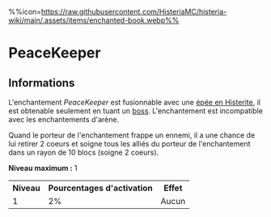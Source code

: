 %%icon=https://raw.githubusercontent.com/HisteriaMC/histeria-wiki/main/.assets/items/enchanted-book.webp%%
# PeaceKeeper

## Informations
L'enchantement *PeaceKeeper* est fusionnable avec une [épée en Histerite](https://histeria.fr/wiki/tools/histerite-sword), il est obtenable seulement en tuant un [boss](https://histeria.fr/wiki/boss). L'enchantement est incompatible avec les enchantements d'arène.

Quand le porteur de l'enchantement frappe un ennemi, il a une chance de lui retirer 2 coeurs et soigne tous les alliés du porteur de l'enchantement dans un rayon de 10 blocs (soigne 2 coeurs).

**Niveau maximum :** 1

<table>
  <tr>
    <th>Niveau</th>
    <th>Pourcentages d'activation</th>
    <th>Effet</th>
  </tr>
  <tr>
    <td>1</td>
    <td>2%</td>
    <td>Aucun</td>
  </tr>
</table>
